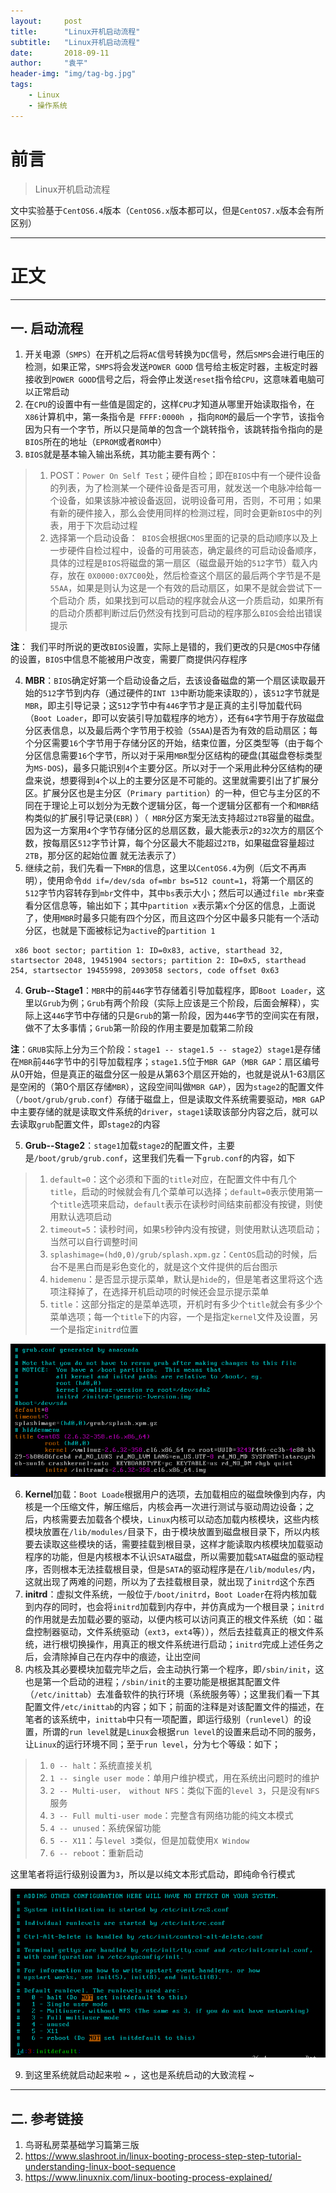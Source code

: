```yaml
---
layout:     post
title:      "Linux开机启动流程"
subtitle:   "Linux开机启动流程"
date:       2018-09-11
author:     "袁平"
header-img: "img/tag-bg.jpg"
tags:
    - Linux
    - 操作系统
---
```


# 前言

> Linux开机启动流程

文中实验基于`CentOS6.4`版本（`CentOS6.x`版本都可以，但是`CentOS7.x`版本会有所区别）


----

# 正文

---



## 一. 启动流程



1. 开关电源（`SMPS`）在开机之后将`AC`信号转换为`DC`信号，然后`SMPS`会进行电压的检测，如果正常，`SMPS`将会发送`POWER GOOD` 信号给主板定时器，主板定时器接收到`POWER GOOD`信号之后，将会停止发送`reset`指令给`CPU`，这意味着电脑可以正常启动
2. 在`CPU`的设置中有一些值是固定的，这样`CPU`才知道从哪里开始读取指令，在`X86`计算机中，第一条指令是` FFFF:0000h `，指向`ROM`的最后一个字节，该指令因为只有一个字节，所以只是简单的包含一个跳转指令，该跳转指令指向的是`BIOS`所在的地址（`EPROM`或者`ROM`中）
3. `BIOS`就是基本输入输出系统，其功能主要有两个：

> 1. POST：`Power On Self Test`；硬件自检；即在`BIOS`中有一个硬件设备的列表，为了检测某一个硬件设备是否可用，就发送一个电脉冲给每一个设备，如果该脉冲被设备返回，说明设备可用，否则，不可用；如果有新的硬件接入，那么会使用同样的检测过程，同时会更新`BIOS`中的列表，用于下次启动过程
> 2. 选择第一个启动设备：` BIOS`会根据`CMOS`里面的记录的启动顺序以及上一步硬件自检过程中，设备的可用装态，确定最终的可启动设备顺序，具体的过程是`BIOS`将磁盘的第一扇区（磁盘最开始的`512`字节）载入内存，放在 `0X0000:0X7C00`处，然后检查这个扇区的最后两个字节是不是`55AA`，如果是则认为这是一个有效的启动扇区，如果不是就会尝试下一个启动介 质，如果找到可以启动的程序就会从这一介质启动，如果所有的启动介质都判断过后仍然没有找到可启动的程序那么`BIOS`会给出错误提示 

**注**： 我们平时所说的更改`BIOS`设置，实际上是错的，我们更改的只是`CMOS`中存储的设置，`BIOS`中信息不能被用户改变，需要厂商提供闪存程序

4. **MBR**：`BIOS`确定好第一个启动设备之后，去该设备磁盘的第一个扇区读取最开始的`512`字节到内存（通过硬件的`INT 13`中断功能来读取的），该`512`字节就是`MBR`，即主引导记录；这`512`字节中有`446`字节才是正真的主引导加载代码（`Boot Loader`，即可以安装引导加载程序的地方），还有`64`字节用于存放磁盘分区表信息，以及最后两个字节用于校验（`55AA`)是否为有效的启动扇区；每个分区需要`16`个字节用于存储分区的开始，结束位置，分区类型等（由于每个分区信息需要`16`个字节，所以对于采用`MBR`型分区结构的硬盘(其磁盘卷标类型为`MS-DOS`)，最多只能识别`4`个主要分区。所以对于一个采用此种分区结构的硬盘来说，想要得到`4`个以上的主要分区是不可能的。这里就需要引出了扩展分区。扩展分区也是主分区（`Primary partition`）的一种，但它与主分区的不同在于理论上可以划分为无数个逻辑分区，每一个逻辑分区都有一个和`MBR`结构类似的扩展引导记录(`EBR`) ）（` MBR`分区方案无法支持超过`2TB`容量的磁盘。因为这一方案用`4`个字节存储分区的总扇区数，最大能表示`2`的`32`次方的扇区个数，按每扇区`512`字节计算，每个分区最大不能超过`2TB`，如果磁盘容量超过`2TB`，那分区的起始位置 就无法表示了）
5. 继续之前，我们先看一下`MBR`的信息，这里以`CentOS6.4`为例（后文不再声明），使用命令`dd if=/dev/sda of=mbr bs=512 count=1`，将第一个扇区的`512`字节内容转存到`mbr`文件中，其中`bs`表示大小；然后可以通过`file mbr`来查看分区信息等，输出如下；其中`partition x`表示第`x`个分区的信息，上面说了，使用`MBR`时最多只能有四个分区，而且这四个分区中最多只能有一个活动分区，也就是下面被标记为`active`的`partition 1`

```
 x86 boot sector; partition 1: ID=0x83, active, starthead 32, startsector 2048, 19451904 sectors; partition 2: ID=0x5, starthead 254, startsector 19455998, 2093058 sectors, code offset 0x63
```

4. **Grub--Stage1**：`MBR`中的前`446`字节存储着引导加载程序，即`Boot Loader`，这里以`Grub`为例；`Grub`有两个阶段（实际上应该是三个阶段，后面会解释），实际上这`446`字节中存储的只是`Grub`的第一阶段，因为`446`字节的空间实在有限，做不了太多事情；`Grub`第一阶段的作用主要是加载第二阶段

**注**：`GRUB`实际上分为三个阶段：`stage1 -- stage1.5 -- stage2`）`stage1`是存储在`MBR`前`446`字节中的引导加载程序；`stage1.5`位于`MBR GAP`（`MBR GAP`：扇区编号从0开始，但是真正的磁盘分区一般是从第63个扇区开始的，也就是说从1-63扇区是空闲的（第0个扇区存储`MBR`），这段空间叫做`MBR GAP`），因为`stage2`的配置文件（`/boot/grub/grub.conf`）存储于磁盘上，但是读取文件系统需要驱动，`MBR GA`P中主要存储的就是读取文件系统的`driver`，`stage1`读取该部分内容之后，就可以去读取`grub`配置文件，即`stage2`的内容

5. **Grub--Stage2**：`stage1`加载`stage2`的配置文件，主要是`/boot/grub/grub.conf`，这里我们先看一下`grub.conf`的内容，如下

> 1. `default=0`：这个必须和下面的`title`对应，在配置文件中有几个`title`，启动的时候就会有几个菜单可以选择；`default=0`表示使用第一个`title`选项来启动，`default`表示在读秒时间结束前都没有按键，则使用默认选项启动
> 2. `timeout=5`：读秒时间，如果`5`秒钟内没有按键，则使用默认选项启动；当然可以自行调整时间
> 3. `splashimage=(hd0,0)/grub/splash.xpm.gz`：`CentOS`启动的时候，后台不是黑白而是彩色变化的，就是这个文件提供的后台图示
> 4. `hidemenu`：是否显示提示菜单，默认是`hide`的，但是笔者这里将这个选项注释掉了，在选择开机启动项的时候还会显示提示菜单
> 5. `title`：这部分指定的是菜单选项，开机时有多少个`title`就会有多少个菜单选项；每一个`title`下的内容，一个是指定`kernel`文件及设置，另一个是指定`initrd`位置


![grub.conf](/img/post/Linux_Boot/grub_conf.png)



6. **Kernel**加载：`Boot Loade`根据用户的选项，去加载相应的磁盘映像到内存，内核是一个压缩文件，解压缩后，内核会再一次进行测试与驱动周边设备；之后，内核需要去加载各个模块，`Linux`内核可以动态加载内核模块，这些内核模块放置在`/lib/modules/`目录下，由于模块放置到磁盘根目录下，所以内核要去读取这些模块的话，需要挂载到根目录，这样才能读取内核模块加载驱动程序的功能，但是内核根本不认识`SATA`磁盘，所以需要加载`SATA`磁盘的驱动程序，否则根本无法挂载根目录，但是`SATA`的驱动程序是在`/lib/modules/`内，这就出现了两难的问题，所以为了去挂载根目录，就出现了`initrd`这个东西
7. **initrd**：虚拟文件系统，一般位于`/boot/initrd`，`Boot Loader`在将内核加载到内存的同时，也会将`initrd`加载到内存中，并仿真成为一个根目录；`initrd`的作用就是去加载必要的驱动，以便内核可以访问真正的根文件系统（如：磁盘控制器驱动，文件系统驱动（`ext3`，`ext4`等）），然后去挂载真正的根文件系统，进行根切换操作，用真正的根文件系统进行启动；`initrd`完成上述任务之后，会清除掉自己在内存中的痕迹，让出空间
8. 内核及其必要模块加载完毕之后，会主动执行第一个程序，即`/sbin/init`，这也是第一个启动的进程；`/sbin/init`的主要功能是根据其配置文件（`/etc/inittab`）去准备软件的执行环境（系统服务等）；这里我们看一下其配置文件`/etc/inittab`的内容；如下；前面的注释是对该配置文件的描述，在笔者的该系统中，`inittab`中只有一项配置，即运行级别（`runlevel`）的设置，所谓的`run level`就是`Linux`会根据`run level`的设置来启动不同的服务，让`Linux`的运行环境不同；至于`run level`，分为七个等级：如下；

> 1. `0 -- halt`：系统直接关机
> 2. `1 -- single user mode`：单用户维护模式，用在系统出问题时的维护
> 3. `2 -- Multi-user， without NFS`：类似下面的`level 3`，只是没有`NFS`服务
> 4. `3 -- Full multi-user mode`：完整含有网络功能的纯文本模式
> 5. `4 -- unused`：系统保留功能
> 6. `5 -- X11`：与`level 3`类似，但是加载使用`X Window`
> 7. `6 -- reboot`：重新启动

这里笔者将运行级别设置为`3`，所以是以纯文本形式启动，即纯命令行模式


![grub.conf](/img/post/Linux_Boot/inittab.png)



9. 到这里系统就启动起来啦 ~ ，这也是系统启动的大致流程 ~



----



## 二. 参考链接

1. 鸟哥私房菜基础学习篇第三版
2. https://www.slashroot.in/linux-booting-process-step-step-tutorial-understanding-linux-boot-sequence
3. https://www.linuxnix.com/linux-booting-process-explained/
